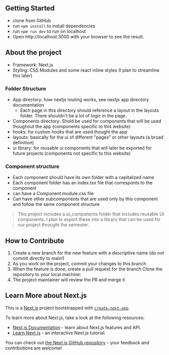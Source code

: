 ## Getting Started

-   clone from GitHub
-   run `npm install` to install dependencies
-   run `npm run dev` to run on localhost
-   Open http://localhost:3000 with your browser to see the result.

## About the project

-   Framework: Next.js
-   Styling: CSS Modules and some react inline styles (I plan to streamline this later)

### Folder Structure

-   App directory: how nextjs routing works, see nextjs app directory documentation
    -   Each page in this directory should reference a layout in the layouts folder. There shouldn't be a lot of logic in the page.
-   Components directory: Shold be used for components that will be used thoughout the app (components specific to this website)
-   hooks: for custom hooks that are used thought the app
-   layouts: basically for the ui of different "pages" or other layouts (a broad definition)
-   ui library: for reusable ui components that will later be exported for future projects (components not specific to this website)

### Component structure

-   Each component should have its own folder with a capitalized name
-   Each component folder has an index.tsx file that corresponts to the component
-   can have a Component.module.css file
-   Can have other subcomponents that are used only by this component and follow the same component structure

> This project includes a ui_components folder that includes reusable UI components. I plan to export these into a library that can be used for our project throught the semester.

## How to Contribute

1. Create a new branch for the new feature with a descriptive name (do not commit directly to main!)
2. As you work on the project, commit your changes to this branch
3. When the feature is done, create a pull request for the branch
   Clone the repository to your local machine:
4. The project maintainer will review the PR and merge it

## Learn More about Next.js

This is a [Next.js](https://nextjs.org/) project bootstrapped with [`create-next-app`](https://github.com/vercel/next.js/tree/canary/packages/create-next-app).

To learn more about Next.js, take a look at the following resources:

-   [Next.js Documentation](https://nextjs.org/docs) - learn about Next.js features and API.
-   [Learn Next.js](https://nextjs.org/learn) - an interactive Next.js tutorial.

You can check out [the Next.js GitHub repository](https://github.com/vercel/next.js/) - your feedback and contributions are welcome!
